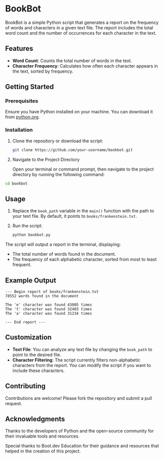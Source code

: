# BookBot

BookBot is a simple Python script that generates a report on the frequency of words and characters in a given text file. The report includes the total word count and the number of occurrences for each character in the text.

## Features

- **Word Count**: Counts the total number of words in the text.
- **Character Frequency**: Calculates how often each character appears in the text, sorted by frequency.

## Getting Started

### Prerequisites

Ensure you have Python installed on your machine. You can download it from [python.org](https://www.python.org/downloads/).

### Installation

1. Clone the repository or download the script:

   ```bash
   git clone https://github.com/your-username/bookbot.git
   
2. Navigate to the Project Directory

   
    Open your terminal or command prompt, then navigate to the project directory by running the following command:

  ```bash
  cd bookbot
  ```
## Usage

1. Replace the `book_path` variable in the `main()` function with the path to your text file. By default, it points to `books/frankenstein.txt`.

2. Run the script:

   ```bash
   python bookbot.py
    ```
The script will output a report in the terminal, displaying:

- The total number of words found in the document.
- The frequency of each alphabetic character, sorted from most to least frequent.

## Example Output

```plaintext
--- Begin report of books/frankenstein.txt
78552 words found in the document

The 'e' character was found 43005 times
The 't' character was found 32403 times
The 'a' character was found 31234 times

--- End report ---
```
## Customization

- **Text File**: You can analyze any text file by changing the `book_path` to point to the desired file.
- **Character Filtering**: The script currently filters non-alphabetic characters from the report. You can modify the script if you want to include these characters.

## Contributing

Contributions are welcome! Please fork the repository and submit a pull request.

## Acknowledgments

Thanks to the developers of Python and the open-source community for their invaluable tools and resources.

Special thanks to Boot.dev Education for their guidance and resources that helped in the creation of this project.

